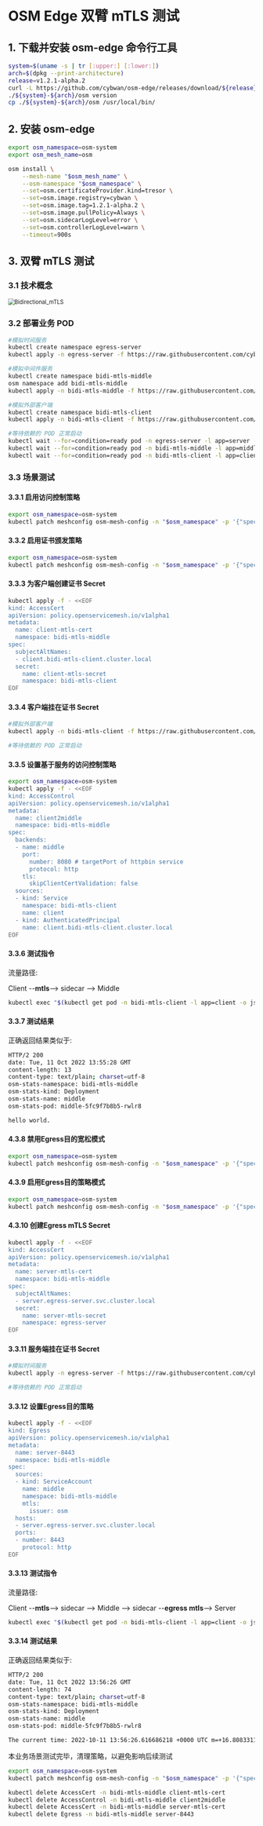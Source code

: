 # OSM Edge 双臂 mTLS 测试

## 1. 下载并安装 osm-edge 命令行工具

```bash
system=$(uname -s | tr [:upper:] [:lower:])
arch=$(dpkg --print-architecture)
release=v1.2.1-alpha.2
curl -L https://github.com/cybwan/osm-edge/releases/download/${release}/osm-edge-${release}-${system}-${arch}.tar.gz | tar -vxzf -
./${system}-${arch}/osm version
cp ./${system}-${arch}/osm /usr/local/bin/
```

## 2. 安装 osm-edge

```bash
export osm_namespace=osm-system 
export osm_mesh_name=osm 

osm install \
    --mesh-name "$osm_mesh_name" \
    --osm-namespace "$osm_namespace" \
    --set=osm.certificateProvider.kind=tresor \
    --set=osm.image.registry=cybwan \
    --set=osm.image.tag=1.2.1-alpha.2 \
    --set=osm.image.pullPolicy=Always \
    --set=osm.sidecarLogLevel=error \
    --set=osm.controllerLogLevel=warn \
    --timeout=900s
```

## 3. 双臂 mTLS 测试

### 3.1 技术概念

<img src="https://raw.githubusercontent.com/cybwan/osm-edge-v1.2-demo/main/demo/bidirection-mtls-access-control/Bidirectional_mTLS.png" alt="Bidirectional_mTLS" style="zoom:80%;" />

### 3.2 部署业务 POD

```bash
#模拟时间服务
kubectl create namespace egress-server
kubectl apply -n egress-server -f https://raw.githubusercontent.com/cybwan/osm-edge-v1.2-demo/main/demo/bidirection-mtls-access-control/server.yaml

#模拟中间件服务
kubectl create namespace bidi-mtls-middle
osm namespace add bidi-mtls-middle
kubectl apply -n bidi-mtls-middle -f https://raw.githubusercontent.com/cybwan/osm-edge-v1.2-demo/main/demo/bidirection-mtls-access-control/middle.yaml

#模拟外部客户端
kubectl create namespace bidi-mtls-client
kubectl apply -n bidi-mtls-client -f https://raw.githubusercontent.com/cybwan/osm-edge-v1.2-demo/main/demo/bidirection-mtls-access-control/client.yaml

#等待依赖的 POD 正常启动
kubectl wait --for=condition=ready pod -n egress-server -l app=server --timeout=180s
kubectl wait --for=condition=ready pod -n bidi-mtls-middle -l app=middle --timeout=180s
kubectl wait --for=condition=ready pod -n bidi-mtls-client -l app=client --timeout=180s
```

### 3.3 场景测试

#### 3.3.1 启用访问控制策略

```bash
export osm_namespace=osm-system
kubectl patch meshconfig osm-mesh-config -n "$osm_namespace" -p '{"spec":{"featureFlags":{"enableAccessControlPolicy":true}}}'  --type=merge
```

#### 3.3.2 启用证书颁发策略

```bash
export osm_namespace=osm-system
kubectl patch meshconfig osm-mesh-config -n "$osm_namespace" -p '{"spec":{"featureFlags":{"enableAccessCertPolicy":true}}}'  --type=merge
```

#### 3.3.3 为客户端创建证书 Secret

```bash
kubectl apply -f - <<EOF
kind: AccessCert
apiVersion: policy.openservicemesh.io/v1alpha1
metadata:
  name: client-mtls-cert
  namespace: bidi-mtls-middle
spec:
  subjectAltNames:
  - client.bidi-mtls-client.cluster.local
  secret:
    name: client-mtls-secret
    namespace: bidi-mtls-client
EOF
```

#### 3.3.4 客户端挂在证书 Secret

```bash
#模拟外部客户端
kubectl apply -n bidi-mtls-client -f https://raw.githubusercontent.com/cybwan/osm-edge-v1.2-demo/main/demo/bidirection-mtls-access-control/client-mtls.yaml

#等待依赖的 POD 正常启动
```

#### 3.3.5 设置基于服务的访问控制策略

```bash
export osm_namespace=osm-system
kubectl apply -f - <<EOF
kind: AccessControl
apiVersion: policy.openservicemesh.io/v1alpha1
metadata:
  name: client2middle
  namespace: bidi-mtls-middle
spec:
  backends:
  - name: middle
    port:
      number: 8080 # targetPort of httpbin service
      protocol: http
    tls:
      skipClientCertValidation: false
  sources:
  - kind: Service
    namespace: bidi-mtls-client
    name: client
  - kind: AuthenticatedPrincipal
    name: client.bidi-mtls-client.cluster.local
EOF
```

#### 3.3.6 测试指令

流量路径: 

Client --**mtls**--> sidecar --> Middle

```bash
kubectl exec "$(kubectl get pod -n bidi-mtls-client -l app=client -o jsonpath='{.items..metadata.name}')" -n bidi-mtls-client -- curl -ksi https://middle.bidi-mtls-middle:8080/hello --cacert /certs/ca.crt --key /certs/tls.key --cert /certs/tls.crt
```

#### 3.3.7 测试结果

正确返回结果类似于:

```bash
HTTP/2 200 
date: Tue, 11 Oct 2022 13:55:28 GMT
content-length: 13
content-type: text/plain; charset=utf-8
osm-stats-namespace: bidi-mtls-middle
osm-stats-kind: Deployment
osm-stats-name: middle
osm-stats-pod: middle-5fc9f7b8b5-rwlr8

hello world.
```

#### 4.3.8 禁用Egress目的宽松模式

```bash
export osm_namespace=osm-system
kubectl patch meshconfig osm-mesh-config -n "$osm_namespace" -p '{"spec":{"traffic":{"enableEgress":false}}}' --type=merge
```

#### 4.3.9 启用Egress目的策略模式

```bash
export osm_namespace=osm-system
kubectl patch meshconfig osm-mesh-config -n "$osm_namespace" -p '{"spec":{"featureFlags":{"enableEgressPolicy":true}}}'  --type=merge
```

#### 4.3.10 创建Egress mTLS Secret

```bash
kubectl apply -f - <<EOF
kind: AccessCert
apiVersion: policy.openservicemesh.io/v1alpha1
metadata:
  name: server-mtls-cert
  namespace: bidi-mtls-middle
spec:
  subjectAltNames:
  - server.egress-server.svc.cluster.local
  secret:
    name: server-mtls-secret
    namespace: egress-server
EOF
```

#### 3.3.11 服务端挂在证书 Secret

```bash
#模拟时间服务
kubectl apply -n egress-server -f https://raw.githubusercontent.com/cybwan/osm-edge-v1.2-demo/main/demo/bidirection-mtls-access-control/server-mtls.yaml

#等待依赖的 POD 正常启动
```

#### 3.3.12 设置Egress目的策略

```bash
kubectl apply -f - <<EOF
kind: Egress
apiVersion: policy.openservicemesh.io/v1alpha1
metadata:
  name: server-8443
  namespace: bidi-mtls-middle
spec:
  sources:
  - kind: ServiceAccount
    name: middle
    namespace: bidi-mtls-middle
    mtls:
      issuer: osm
  hosts:
  - server.egress-server.svc.cluster.local
  ports:
  - number: 8443
    protocol: http
EOF
```

#### 3.3.13 测试指令

流量路径: 

Client --**mtls**--> sidecar --> Middle --> sidecar --**egress mtls**--> Server

```bash
kubectl exec "$(kubectl get pod -n bidi-mtls-client -l app=client -o jsonpath='{.items..metadata.name}')" -n bidi-mtls-client -- curl -ksi https://middle.bidi-mtls-middle:8080/time --cacert /certs/ca.crt --key /certs/tls.key --cert /certs/tls.crt
```

#### 3.3.14 测试结果

正确返回结果类似于:

```bash
HTTP/2 200 
date: Tue, 11 Oct 2022 13:56:26 GMT
content-length: 74
content-type: text/plain; charset=utf-8
osm-stats-namespace: bidi-mtls-middle
osm-stats-kind: Deployment
osm-stats-name: middle
osm-stats-pod: middle-5fc9f7b8b5-rwlr8

The current time: 2022-10-11 13:56:26.616686218 +0000 UTC m=+16.808331102
```

本业务场景测试完毕，清理策略，以避免影响后续测试

```bash
export osm_namespace=osm-system
kubectl patch meshconfig osm-mesh-config -n "$osm_namespace" -p '{"spec":{"featureFlags":{"enableAccessCertPolicy":false}}}'  --type=merge

kubectl delete AccessCert -n bidi-mtls-middle client-mtls-cert
kubectl delete AccessControl -n bidi-mtls-middle client2middle
kubectl delete AccessCert -n bidi-mtls-middle server-mtls-cert
kubectl delete Egress -n bidi-mtls-middle server-8443
```

